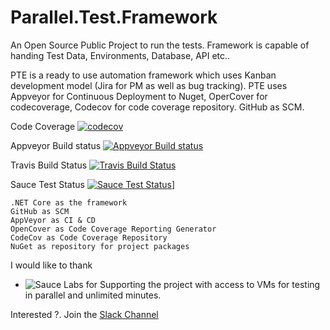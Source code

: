 # Parallel.Test.Framework
An Open Source Public Project to run the tests. Framework is capable of handing Test Data, Environments, Database, API etc..

PTE is a ready to use automation framework which uses Kanban development model (Jira for PM as well as bug tracking). PTE uses Appveyor for Continuous Deployment to Nuget, OperCover for codecoverage, Codecov for code coverage repository. GitHub as SCM. 

Code Coverage [![codecov](https://codecov.io/gh/fasteningcode/Parallel.Test.Framework/branch/master/graph/badge.svg)](https://codecov.io/gh/fasteningcode/Parallel.Test.Framework)

Appveyor Build status [![Appveyor Build status](https://ci.appveyor.com/api/projects/status/vj2lk58t6mqnjf45/branch/master?svg=true)](https://ci.appveyor.com/project/fasteningcode/parallel-test-framework-gsa5h/branch/master)

Travis Build Status [![Travis Build Status](https://travis-ci.org/fasteningcode/Parallel.Test.Framework.svg?branch=master)](https://travis-ci.org/fasteningcode/Parallel.Test.Framework)

Sauce Test Status [![Sauce Test Status](https://saucelabs.com/buildstatus/aadhithbose)](https://saucelabs.com/u/aadhithbose)]




    .NET Core as the framework
    GitHub as SCM
    AppVeyor as CI & CD
    OpenCover as Code Coverage Reporting Generator
    CodeCov as Code Coverage Repository
    NuGet as repository for project packages





I would like to thank
 - ![Sauce Labs](https://saucelabs.com/content/images/logo.png) for Supporting the project with access to VMs for testing in parallel and unlimited minutes.


Interested ?. Join the [Slack Channel](https://join.slack.com/t/fasteningcode/shared_invite/enQtMzQ4MjI4MTI0MjU3LTEyNGI0OTI4MWU0ODlmZWU3YTVmNGY3Mjc0OGIyMGZmZmE0NWQyMjljMDgwNzAwOWVjMTE3MzM5ZGE5ZDIxMDU)
